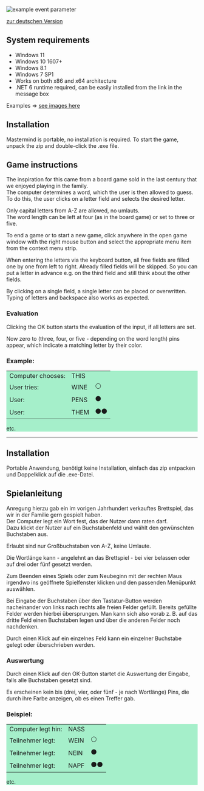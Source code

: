 ![example event parameter](https://github.com/DGrothe-PhD/Mastermind/actions/workflows/dotnet.yml/badge.svg?event=push)

<a href="#de-DE">zur deutschen Version</a>
## System requirements
* Windows 11
* Windows 10 1607+
* Windows 8.1
* Windows 7 SP1
* Works on both x86 and x64 architecture
* .NET 6 runtime required, can be easily installed from the link in the message box

Examples &rArr; [see images here](examples/images.md)
## Installation
Mastermind is portable, no installation is required. To start the game, unpack the zip and double-click the .exe file.

## Game instructions

The inspiration for this came from a board game sold in the last century that we enjoyed playing in the family.\
The computer determines a word, which the user is then allowed to guess.\
To do this, the user clicks on a letter field and selects the desired letter.

Only capital letters from A-Z are allowed, no umlauts.\
The word length can be left at four (as in the board game) or set to three or five.

To end a game or to start a new game, click anywhere in the open game window with the right mouse button and select the appropriate menu item from the context menu strip.

When entering the letters via the keyboard button, all free fields are filled one by one from left to right. Already filled fields will be skipped. So you can put a letter in advance e.g. on the third field and still think about the other fields.

By clicking on a single field, a single letter can be placed or overwritten.
Typing of letters and backspace also works as expected.

### Evaluation
Clicking the OK button starts the evaluation of the input, if all letters are set.

Now zero to (three, four, or five - depending on the word length) pins appear, which indicate a matching letter by their color.

### Example:
<div style="background-color:#a5efca">
<table>
<tr><td>Computer chooses:<td/>THIS<td/></td></tr>
<tr><td>User tries:<td/>WINE<td/>⚪</td></tr>
<tr><td>User:<td/>PENS<td/>⚫</td></tr>
<tr><td>User:<td/>THEM<td/>⚫⚫</td></tr>
</table>
etc.
</div>

<hr>
<a name="de-DE">
  
## Installation 
Portable Anwendung, benötigt keine Installation, einfach das zip entpacken und Doppelklick auf die .exe-Datei.

## Spielanleitung

Anregung hierzu gab ein im vorigen Jahrhundert verkauftes Brettspiel, das wir in der Familie gern gespielt haben.\
Der Computer legt ein Wort fest, das der Nutzer dann raten darf.\
Dazu klickt der Nutzer auf ein Buchstabenfeld und wählt den gewünschten Buchstaben aus.

Erlaubt sind nur Großbuchstaben von A-Z, keine Umlaute.

Die Wortlänge kann - angelehnt an das Brettspiel - bei vier belassen oder auf drei oder fünf gesetzt werden.

Zum Beenden eines Spiels oder zum Neubeginn mit der rechten Maus 
irgendwo ins geöffnete Spielfenster klicken und den passenden Menüpunkt auswählen.

Bei Eingabe der Buchstaben über den Tastatur-Button werden nacheinander von links nach rechts alle freien Felder gefüllt. Bereits gefüllte Felder werden hierbei übersprungen. Man kann sich also vorab z.&nbsp;B. auf das dritte Feld einen Buchstaben legen und über die anderen Felder noch nachdenken.

Durch einen Klick auf ein einzelnes Feld kann ein einzelner Buchstabe gelegt oder überschrieben werden.

### Auswertung
Durch einen Klick auf den OK-Button startet die Auswertung der Eingabe, falls alle Buchstaben gesetzt sind.

Es erscheinen kein bis (drei, vier, oder fünf - je nach Wortlänge) Pins, die durch ihre Farbe anzeigen, ob es einen Treffer gab.

### Beispiel:
<div style="background-color:#a5efca">
<table>
<tr><td>Computer legt hin:<td/>NASS<td/></td></tr>
<tr><td>Teilnehmer legt:<td/>WEIN<td/>⚪</td></tr>
<tr><td>Teilnehmer legt:<td/>NEIN<td/>⚫</td></tr>
<tr><td>Teilnehmer legt:<td/>NAPF<td/>⚫⚫</td></tr>
</table>
etc.
</div>
